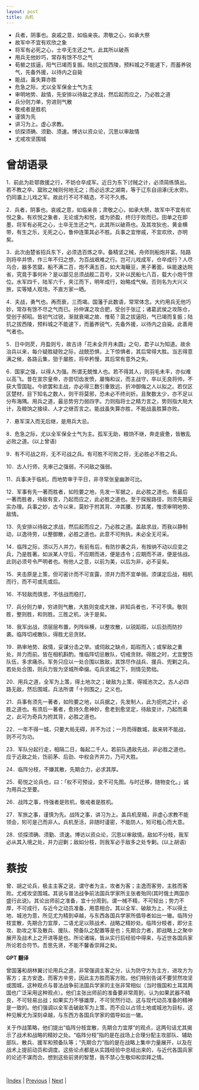 ```yaml
---
layout: post
title: 兵机
---
```


- 兵者，阴事也。哀戚之意，如临亲丧。肃敬之心，如承大祭
- 故军中不宜有欢欣之象
- 将军有必死之心，士卒无生还之气，此其所以破燕
- 用兵无他妙巧，常存有馀不尽之气
- 荀罃之拔逼，阳气已竭而复振。陆抗之拔西陵，预料城之不能遽下，而蓄养锐气，先备外援，以待内之自毙
- 能战，虽失算亦胜
- 危急之际，尤以全军保金士气为主
- 审明地势、敌情，先安排以待敌之求战，然后起而应之，乃必胜之道
- 兵分则力单，穷进则气散
- 敬戒者是胜机
- 谨慎为先
- 讲习为上。虚心求教。
- 侦探须确、须勤、须速。博访以资众论，沉思以审敌情
- 尤戒攻坚围城

# 曾胡语录

1．前此为赴鄂救援之行，不妨仓卒成军。近日为东下讨贼之计，必须简练慎出。若不教之卒、窳败之械则何地无之；而必远求之湖南，等于辽东自诩涿(无水旁)。仍同灞上儿戏之军。故此行不可不精选，不可不久练。

2．兵者，阴事也。哀戚之意，如临亲丧；肃敬之心，如承大祭，故军中不宜有欢悦之象。有欢悦之象者，无论或为和悦，或为骄盈，终归于败而已。田单之在即墨，将军有必死之心，士卒无生还之气，此其所以破燕也。及其攻狄也，黄金横带，有生之乐，无死之心，鲁仲连策其必不胜。兵事之宜惨戚，不宜欢欣，亦明矣。

3．此次由楚省招兵东下，必须选百炼之卒。备精坚之械，舟师则船炮并富。陆路则将卒并愤，作三年不归之想，为百战艰难之行。岂可儿戏成军，仓卒成行？人尽乌合，器多苦窳，船不满二百，炮不满五百，如大海簸豆，黑子著面，纵能速达皖省，究竟于事何补？是以鄙见总须战舰二百号，又补以民船七八百，载大小炮千馀位。水军四千，陆军六千，夹江而下，明年成行，始略成气候。否则名为大兴义旅，实等矮人观场，不直方家一晒。

4．夫战，勇气也。再而衰，三而竭。国藩于此数语，常常体念。大约用兵无他巧妙，常存有馀不尽之气而已。孙仲谋之攻合肥，受创于张辽；诸葛武侯之攻陈仓，受创于郝昭。皆初气过锐，渐就衰竭之故、惟荀？茵之拔逼阳，气已竭而复振；陆抗之拔西陵，预料城之不能遽下，而蓄养锐气，先备外援，以待内之自毙。此善用气者也。

5．日中则昃，月盈则亏，故古诗「花未全开月未圆」之句，君子以为知道。故余治兵以来，每介疑胜疑败之际，战兢恐惧，上下惊惧者，其后常得大胜。当志得意满之候，各路云集，狃于屡胜，将卒矜慢，其后常有意外之失。

6．国家之强，以得人为强。所谓无兢惟人也。若不得其人，则羽毛未丰，亦似难以高飞。昔在宣宗皇帝，亦尝切齿发愤，屡悔和议，而主战守，卒以无良将帅，不获大雪国耻。今欲罢和主战，亦必得三数引重致远、折冲御侮之人以拟之。若仅区区楚材，目下知名之数人，则干将莫邪，恐未必不终刓折。且聚数太少，亦不足以分布海隅。用兵之道，最忌势穷力弱四字。力则指将士之精力言之，势则指大局大计，及粮饷之接续、人才之继否言之。能战虽失算亦胜，不能战虽胜算亦败。

7．悬军深入而无后继，是用兵大忌。

8．危急之际，尤以全军保全士气为主。孤军无助，粮饷不继，奔走疲惫，皆散乱必败之道。(以上曾语)

9．有不可战之将，无不可战之兵。有可胜不可败之将，无必胜必不胜之兵。

10．古人行师，先审己之强弱，不问敌之强弱。

11．兵事决于临机，而地势审于平日，非寻常张皇幽渺可比。

12．军事有先一著而胜者，如险要之地，先发一军据之，此必胜之道也。有最后一著而胜者，待敌有变，乃起而应之，此必胜之道也。至于探报路径，则须先期妥实办理。兵事之妙，古今以来，莫妙于拊其背、冲其腰、抄其尾，惟须审明地势、敌情。

13．先安排以待敌之求战，然后起而应之，乃必胜之道。盖敌求战，而我以静制动，以逸待劳，以整御散，必胜之道也。此意不可拘执，未必全无可采。

14．临阵之际，须以万人并力，有前有后，有防抄袭之兵，有按纳不动以应变之兵，乃是胜著。如派某人守后，不应期而进，便是违令；应期而不进，便是怯战。此则必须号令严明者也。徇他人之意，以前为美，以后为非，必不妥矣。

15．夹击原是上策，但可密计而不可宣露，须并力而不宜单弱。须谋定后战，相机而行，而不可或先或后。

16．不轻敌而慎思，不怯战而稳打。

17．兵分则力单，穷进则气散，大胜则变成大挫，非知兵者也，不可不慎。敬则胜，整则胜，和则胜。三胜之机，决于是矣。

18．我军出战，须层层布置，列阵纵横，以整攻散，以锐蹈瑕，以后劲而防抄袭。临阵切戒散队，得胜尤忌贪财。

19．熟审地势、敌情，妥谋分击之举。或伺敌之缺点，蹈瑕而入；或挈敌之重处，并力而前。皆在相机斟酌。惟临阵切忌散队，切戒贪财。得胜之时，尤宜整饬队伍，多求痛杀。军务只应以一处合围以致敌，其馀尽作战兵、援兵、兜剿之兵。若处处合围，则兵力皆为坚城所牵缀。屯兵坚城之下，则情见势绌。

20．用兵之道，全军为上策，得土地次之；破敌为上策，得城池次之。古人必四路无敌，然后围城，兵法所谓「十则围之」之义也。

21．兵事有须先一著者，如险要之地，以兵据之，先发制人，此为扼吭之计，必胜之道也。有须后一著者，愈持久愈神妙，愈老到愈坚定，待敌变计，乃起而乘之，此可为奇兵为拊其背，必胜之道也。

22．一年不得一城，只要大局无碍，并不为过；一月而得数城，敌来转不能战，则不可为功。

23．军队分起行走，相隔二日，每起二千人。若前队遇敌先战，非必胜之道也。应于近敌之处，饬前茅、后劲、中权会齐并力，乃可大胜。

24．临阵分枝，不嫌其散，先期合力，必求其厚。

25．荀悦之论兵也，曰：「权不可预设，变不可先图。与时迁移，随物变化。」诚为用兵之至要。

26．战阵之事，恃强者是败机，敬戒者是胜机。

27．军旅之事，谨慎为先。战阵之事，讲习为上。盖兵机至精，非虚心求教不能领会，矧可是己而非人。兵机至活，非随时谨密，不能防人，矧可粗心而大意。

28．侦探须确、须勤、须速。博访以资众论，沉思以审敌情。敌如不分枝，我军必从其入境之处，并力迎剿；敌如分枝，则我军必于敌多之处专剿。(以上胡语)

# 蔡按

曾、胡之论兵，极主主客之说，谓守者为主，攻者为客；主逸而客劳，主胜而客败。尤戒攻坚围城。其说与普法战争前法国兵学家所主张者殆同(其时俄土两国亦盛行此说)。其论出师前之准备，宜十分周到。谓一械不精，不可轻出；势力不厚，不可成行，与近今之动员准备，用意相合。其以全军、破敌为上，不以得土地、城池为意，所见尤为精到卓越，与东西各国兵学家所倡导者如出一辙。临阵分枝宜散，先期合力宜厚，二语尤足以赅战术、战略之精妙处。临阵分枝者，即分主攻、助攻之军及散兵、援队、预备队之配置等是也；先期合力者，即战略上之聚中展开及战术上之开进等是也。所论诸端，皆从实行后经验中得来，与近世各国兵家所论若合符节。吾思先贤，不能不馨香崇拜之矣。

**GPT 翻译**

曾国藩和胡林翼讨论用兵之道，非常强调主客之分，认为防守方为主方，进攻方为客方；主方安逸，而客方辛劳，因此主方胜而客方败。他们特别告诫不要贸然攻坚或围城，这种观点与普法战争前法国兵学家的主张非常相似（当时俄国和土耳其两国也广泛采用这种观点）。他们主张出师前的准备要非常周到，认为如果武器不精良，不可轻易出战；如果实力不够雄厚，不可贸然行动，这与现代动员准备的精神是一致的。他们强调以全军击破敌军为上策，而不应以占领土地或城池为目标，这种见解尤为深刻卓越，与东西方各国兵学家的倡导如出一辙。

关于作战策略，他们提出“临阵分枝宜散，先期合力宜厚”的观点，这两句话尤其揭示了战术和战略的精妙之处。“临阵分枝”指的是在战场上合理分配主攻部队、辅助部队、散兵、援军和预备队等；“先期合力”指的是在战略上集中力量展开，以及在战术上提前动员和调度。这些论点都是从实践经验中总结出来的，与近代各国兵家的论述不谋而合。想到这些前贤的智慧，我不禁心生敬仰和崇拜之情。

<br/>

|[Index](./) | [Previous](6-3-21-heji) | [Next](6-3-25-zhanshou) |
